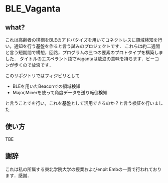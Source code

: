 # BLE_Vaganta
## what?
これは高齢者の徘徊をBLEのアドバタイズを用いてコネクトレスに領域検知を行い，通知を行う基盤を作ると言う試みのプロジェクトです．
これらは約二週間と言う短期間で構想，回路，プログラムの三つの要素のプロトタイプを構築しました．
タイトルのエスペラント語でVagantaは放浪の意味を持ちます．ビーコンが歩くので放浪です．

このリポジトリではフィジビリとして
* BLEを用いたBeaconでの領域検知
* Major,Minerを使って角度データを送り転倒検知

と言うことでを行い，これを基盤として活用できるのか？と言う検証を行いました

## 使い方
TBE

## 謝辞
これは私の所属する東北学院大学の授業およびenpit Embの一貫で行われております．感謝．